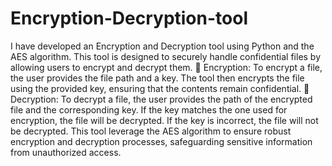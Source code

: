 # Encryption-Decryption-tool
I have developed an Encryption and Decryption tool using Python and the AES algorithm. This tool is 
designed to securely handle confidential files by allowing users to encrypt and decrypt them. 
 Encryption: To encrypt a file, the user provides the file path and a key. The tool then encrypts the file 
using the provided key, ensuring that the contents remain confidential. 
 Decryption: To decrypt a file, the user provides the path of the encrypted file and the corresponding 
key. If the key matches the one used for encryption, the file will be decrypted. If the key is incorrect, 
the file will not be decrypted. 
This tool leverage the AES algorithm to ensure robust encryption and decryption processes, safeguarding 
sensitive information from unauthorized access. 
